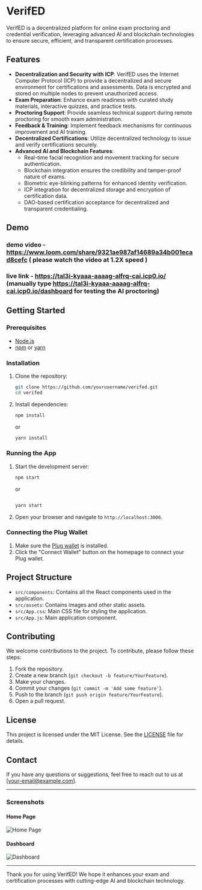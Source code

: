 # VerifED

VerifED is a decentralized platform for online exam proctoring and credential verification, leveraging advanced AI and blockchain technologies to ensure secure, efficient, and transparent certification processes.

## Features

- **Decentralization and Security with ICP**: VerifED uses the Internet Computer Protocol (ICP) to provide a decentralized and secure environment for certifications and assessments. Data is encrypted and stored on multiple nodes to prevent unauthorized access.
- **Exam Preparation**: Enhance exam readiness with curated study materials, interactive quizzes, and practice tests.
- **Proctoring Support**: Provide seamless technical support during remote proctoring for smooth exam administration.
- **Feedback & Training**: Implement feedback mechanisms for continuous improvement and AI training.
- **Decentralized Certifications**: Utilize decentralized technology to issue and verify certifications securely.
- **Advanced AI and Blockchain Features**:
  - Real-time facial recognition and movement tracking for secure authentication.
  - Blockchain integration ensures the credibility and tamper-proof nature of exams.
  - Biometric eye-blinking patterns for enhanced identity verification.
  - ICP integration for decentralized storage and encryption of certification data.
  - DAO-based certification acceptance for decentralized and transparent credentialing.
## Demo
### demo video - https://www.loom.com/share/9321ae987af14689a34b001ecad8cefc ( please watch the video at 1.2X speed )
### live link - https://tal3i-kyaaa-aaaag-alfrq-cai.icp0.io/ (manually type https://tal3i-kyaaa-aaaag-alfrq-cai.icp0.io/dashboard for testing the AI proctoring)

## Getting Started

### Prerequisites

- [Node.js](https://nodejs.org/en/)
- [npm](https://www.npmjs.com/) or [yarn](https://yarnpkg.com/)

### Installation

1. Clone the repository:

   ```sh
   git clone https://github.com/yourusername/verifed.git
   cd verifed
   ```

2. Install dependencies:

   ```sh
   npm install
   ```

   or

   ```sh
   yarn install
   ```

### Running the App

1. Start the development server:

   ```bash
   npm start
   ```

   or

   ```bash

   yarn start
   ```

2. Open your browser and navigate to `http://localhost:3000`.

### Connecting the Plug Wallet

1. Make sure the [Plug wallet](https://plugwallet.ooo/) is installed.
2. Click the "Connect Wallet" button on the homepage to connect your Plug wallet.

## Project Structure

- `src/components`: Contains all the React components used in the application.
- `src/assets`: Contains images and other static assets.
- `src/App.css`: Main CSS file for styling the application.
- `src/App.js`: Main application component.

## Contributing

We welcome contributions to the project. To contribute, please follow these steps:

1. Fork the repository.
2. Create a new branch (`git checkout -b feature/YourFeature`).
3. Make your changes.
4. Commit your changes (`git commit -m 'Add some feature'`).
5. Push to the branch (`git push origin feature/YourFeature`).
6. Open a pull request.

## License

This project is licensed under the MIT License. See the [LICENSE](LICENSE) file for details.

## Contact

If you have any questions or suggestions, feel free to reach out to us at [your-email@example.com].

---

### Screenshots

#### Home Page

![Home Page](src/assets/screenshots/homepage.png)

#### Dashboard

![Dashboard](src/assets/screenshots/dashboard.png)

---

Thank you for using VerifED! We hope it enhances your exam and certification processes with cutting-edge AI and blockchain technology.
